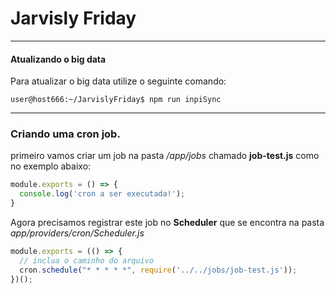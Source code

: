 # Jarvisly Friday
---

#### Atualizando o big data

Para atualizar o big data utilize o seguinte comando:
```console 
user@host666:~/JarvislyFriday$ npm run inpiSync
```

---
### Criando uma cron job.

primeiro vamos criar um job na pasta */app/jobs* chamado **job-test.js** como no exemplo abaixo:

```javascript
module.exports = () => {
  console.log('cron a ser executada!');
}
```

Agora precisamos registrar este job no **Scheduler** que se encontra na pasta *app/providers/cron/Scheduler.js*

```javascript
module.exports = (() => {
  // inclua o caminho do arquivo
  cron.schedule("* * * * *", require('../../jobs/job-test.js'));
})();
```

